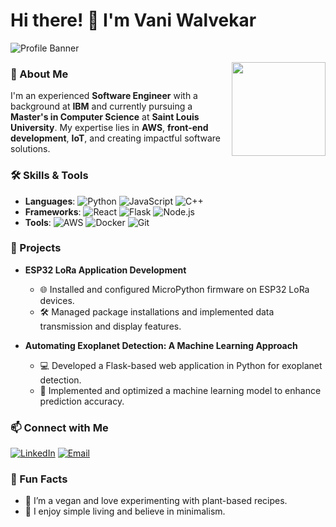 # Hi there! 👋 I'm Vani Walvekar

![Profile Banner](https://via.placeholder.com/800x200.png?text=Welcome+to+My+GitHub+Profile)

<img src="https://via.placeholder.com/150.png?text=Vani+Walvekar" align="right" width="150px"/>

### 🌟 About Me
I'm an experienced **Software Engineer** with a background at **IBM** and currently pursuing a **Master's in Computer Science** at **Saint Louis University**. My expertise lies in **AWS**, **front-end development**, **IoT**, and creating impactful software solutions.

### 🛠️ Skills & Tools
- **Languages**: ![Python](https://img.shields.io/badge/Python-3670A0?style=for-the-badge&logo=python&logoColor=ffdd54) ![JavaScript](https://img.shields.io/badge/JavaScript-323330?style=for-the-badge&logo=javascript&logoColor=F7DF1E) ![C++](https://img.shields.io/badge/C++-00599C?style=for-the-badge&logo=c%2B%2B&logoColor=white)
- **Frameworks**: ![React](https://img.shields.io/badge/React-20232A?style=for-the-badge&logo=react&logoColor=61DAFB) ![Flask](https://img.shields.io/badge/Flask-000000?style=for-the-badge&logo=flask&logoColor=white) ![Node.js](https://img.shields.io/badge/Node.js-339933?style=for-the-badge&logo=nodedotjs&logoColor=white)
- **Tools**: ![AWS](https://img.shields.io/badge/Amazon_AWS-232F3E?style=for-the-badge&logo=amazon-aws&logoColor=white) ![Docker](https://img.shields.io/badge/Docker-2496ED?style=for-the-badge&logo=docker&logoColor=white) ![Git](https://img.shields.io/badge/Git-F05032?style=for-the-badge&logo=git&logoColor=white)

### 🚀 Projects
- **ESP32 LoRa Application Development**
  - 🌐 Installed and configured MicroPython firmware on ESP32 LoRa devices.
  - 🛠️ Managed package installations and implemented data transmission and display features.

- **Automating Exoplanet Detection: A Machine Learning Approach**
  - 💻 Developed a Flask-based web application in Python for exoplanet detection.
  - 🧠 Implemented and optimized a machine learning model to enhance prediction accuracy.

### 📫 Connect with Me
[![LinkedIn](https://img.shields.io/badge/LinkedIn-0077B5?style=for-the-badge&logo=linkedin&logoColor=white)](https://www.linkedin.com/in/vani-walvekar-874938128) [![Email](https://img.shields.io/badge/Email-D14836?style=for-the-badge&logo=gmail&logoColor=white)](mailto:vani.walvekar@slu.edu)

### 🌱 Fun Facts
- 🥗 I’m a vegan and love experimenting with plant-based recipes.
- 🏡 I enjoy simple living and believe in minimalism.
